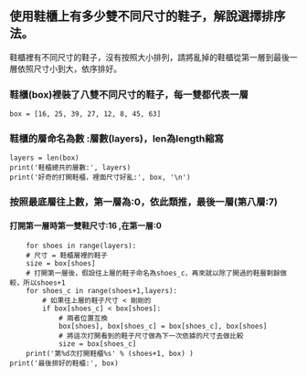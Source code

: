 ## 使用鞋櫃上有多少雙不同尺寸的鞋子，解說選擇排序法。
鞋櫃裡有不同尺寸的鞋子，沒有按照大小排列，請將亂掉的鞋櫃從第一層到最後一層依照尺寸小到大，依序排好。


### 鞋櫃(box)裡裝了八雙不同尺寸的鞋子，每一雙都代表一層
    box = [16, 25, 39, 27, 12, 8, 45, 63]
    
### 鞋櫃的層命名為數 :層數(layers)，len為length縮寫
    layers = len(box)
    print('鞋櫃總共的層數:', layers)
    print('好奇的打開鞋櫃，裡面尺寸好亂:', box, '\n')

### 按照最底層往上數，第一層為:0，依此類推，最後一層(第八層:7)
#### 打開第一層時第一雙鞋尺寸:16 ,在第一層:0
        for shoes in range(layers):
        # 尺寸 = 鞋櫃層裡的鞋子
        size = box[shoes]
        # 打開第一層後，假設往上層的鞋子命名為shoes_c，再來就以除了開過的鞋層剩餘做較，所以shoes+1
        for shoes_c in range(shoes+1,layers):
            # 如果往上層的鞋子尺寸 < 剛剛的
            if box[shoes_c] < box[shoes]:
                # 兩者位置互換
                box[shoes], box[shoes_c] = box[shoes_c], box[shoes]
                # 將這次打開看到的鞋子尺寸做為下一次依據的尺寸去做比較
                size = box[shoes_c]
        print('第%d次打開鞋櫃%s' % (shoes+1, box) )
    print('最後排好的鞋櫃:', box)

